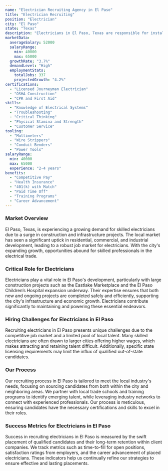 ```yaml
---
name: "Electrician Recruiting Agency in El Paso"
title: "Electrician Recruiting"
position: "Electrician"
city: "El Paso"
state: "Texas"
description: "Electricians in El Paso, Texas are responsible for installing, repairing, and maintaining electrical systems in residential, commercial, and industrial settings."
marketData:
  averageSalary: 52000
  salaryRange:
    min: 40000
    max: 65000
  growthRate: "3.7%"
  demandLevel: "High"
  employmentStats:
    totalJobs: 337
    projectedGrowth: "4.2%"
certifications:
  - "Licensed Journeyman Electrician"
  - "OSHA Construction"
  - "CPR and First Aid"
skills:
  - "Knowledge of Electrical Systems"
  - "Troubleshooting"
  - "Critical Thinking"
  - "Physical Stamina and Strength"
  - "Customer Service"
tooling:
  - "Multimeters"
  - "Wire Strippers"
  - "Conduit Benders"
  - "Power Tools"
salaryRange:
  min: 40000
  max: 65000
  experience: "2-4 years"
benefits:
  - "Competitive Pay"
  - "Health Insurance"
  - "401(k) with Match"
  - "Paid Time Off"
  - "Training Programs"
  - "Career Advancement"
---
```


### Market Overview
El Paso, Texas, is experiencing a growing demand for skilled electricians due to a surge in construction and infrastructure projects. The local market has seen a significant uptick in residential, commercial, and industrial development, leading to a robust job market for electricians. With the city's expanding growth, opportunities abound for skilled professionals in the electrical trade.

### Critical Role for Electricians
Electricians play a vital role in El Paso's development, particularly with large construction projects such as the Eastlake Marketplace and the El Paso Children’s Hospital expansion underway. Their expertise ensures that both new and ongoing projects are completed safely and efficiently, supporting the city's infrastructure and economic growth. Electricians contribute significantly to maintaining and powering these essential endeavors.

### Hiring Challenges for Electricians in El Paso
Recruiting electricians in El Paso presents unique challenges due to the competitive job market and a limited pool of local talent. Many skilled electricians are often drawn to larger cities offering higher wages, which makes attracting and retaining talent difficult. Additionally, specific state licensing requirements may limit the influx of qualified out-of-state candidates.

### Our Process
Our recruiting process in El Paso is tailored to meet the local industry's needs, focusing on sourcing candidates from both within the city and neighboring areas. We partner with local trade schools and training programs to identify emerging talent, while leveraging industry networks to connect with experienced professionals. Our process is meticulous, ensuring candidates have the necessary certifications and skills to excel in their roles.

### Success Metrics for Electricians in El Paso
Success in recruiting electricians in El Paso is measured by the swift placement of qualified candidates and their long-term retention within client companies. We track metrics such as time-to-fill for open positions, satisfaction ratings from employers, and the career advancement of placed electricians. These indicators help us continually refine our strategies to ensure effective and lasting placements.